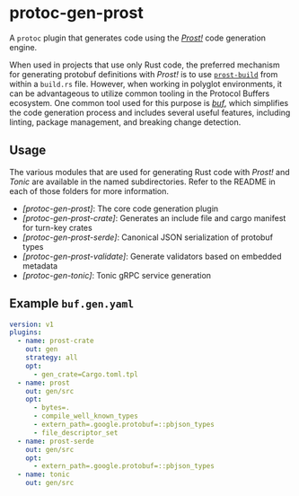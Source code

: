 # protoc-gen-prost

A `protoc` plugin that generates code using the _[Prost!]_ code generation engine.

[Prost!]: https://github.com/tokio-rs/prost

When used in projects that use only Rust code, the preferred mechanism for
generating protobuf definitions with _Prost!_ is to use [`prost-build`] from
within a `build.rs` file. However, when working in polyglot environments,
it can be advantageous to utilize common tooling in the Protocol Buffers
ecosystem. One common tool used for this purpose is _[buf]_, which simplifies
the code generation process and includes several useful features, including
linting, package management, and breaking change detection.

[`prost-build`]: https://docs.rs/prost-build
[buf]: https://buf.build

## Usage

The various modules that are used for generating Rust code with _Prost!_ and
_Tonic_ are available in the named subdirectories. Refer to the README in
each of those folders for more information.

* _[protoc-gen-prost]_: The core code generation plugin
* _[protoc-gen-prost-crate]_: Generates an include file and cargo manifest for turn-key crates
* _[protoc-gen-prost-serde]_: Canonical JSON serialization of protobuf types
* _[protoc-gen-prost-validate]_: Generate validators based on embedded metadata
* _[protoc-gen-tonic]_: Tonic gRPC service generation

## Example `buf.gen.yaml`

```yaml
version: v1
plugins:
  - name: prost-crate
    out: gen
    strategy: all
    opt:
      - gen_crate=Cargo.toml.tpl
  - name: prost
    out: gen/src
    opt:
      - bytes=.
      - compile_well_known_types
      - extern_path=.google.protobuf=::pbjson_types
      - file_descriptor_set
  - name: prost-serde
    out: gen/src
    opt:
      - extern_path=.google.protobuf=::pbjson_types
  - name: tonic
    out: gen/src
```
